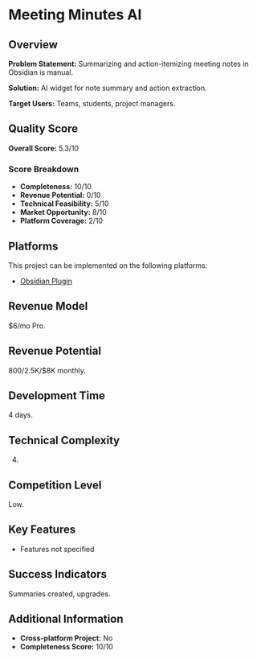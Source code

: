 # Meeting Minutes AI

## Overview
**Problem Statement:** Summarizing and action-itemizing meeting notes in Obsidian is manual.

**Solution:** AI widget for note summary and action extraction.

**Target Users:** Teams, students, project managers.

## Quality Score
**Overall Score:** 5.3/10

### Score Breakdown
- **Completeness:** 10/10
- **Revenue Potential:** 0/10
- **Technical Feasibility:** 5/10
- **Market Opportunity:** 8/10
- **Platform Coverage:** 2/10

## Platforms
This project can be implemented on the following platforms:
- [Obsidian Plugin](./platforms/obsidian-plugin/)

## Revenue Model
$6/mo Pro.

## Revenue Potential
$800/$2.5K/$8K monthly.

## Development Time
4 days.

## Technical Complexity
4.

## Competition Level
Low.

## Key Features
- Features not specified

## Success Indicators
Summaries created, upgrades.

## Additional Information
- **Cross-platform Project:** No
- **Completeness Score:** 10/10
